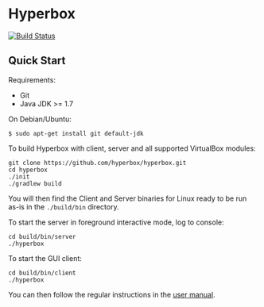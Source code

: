 # Hyperbox
[![Build Status](https://travis-ci.org/hyperbox/hyperbox.svg?branch=master)](https://travis-ci.org/hyperbox/hyperbox)
## Quick Start
Requirements:
- Git
- Java JDK >= 1.7

On Debian/Ubuntu:

	$ sudo apt-get install git default-jdk

To build Hyperbox with client, server and all supported VirtualBox modules:

	git clone https://github.com/hyperbox/hyperbox.git
	cd hyperbox
	./init
	./gradlew build
	
You will then find the Client and Server binaries for Linux ready to be run as-is in the `./build/bin` directory.

To start the server in foreground interactive mode, log to console:

	cd build/bin/server
	./hyperbox

To start the GUI client:

	cd build/bin/client
	./hyperbox

You can then follow the regular instructions in the [user manual](https://kamax.io/hbox/manual/#il-fl).
